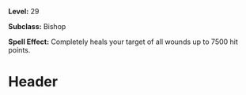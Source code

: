 <!-- TITLE: Spell: Complete Healing -->
<!-- SUBTITLE:  -->

**Level:** 29

**Subclass:** Bishop

**Spell Effect:** Completely heals your target of all wounds up to 7500 hit points.

# Header